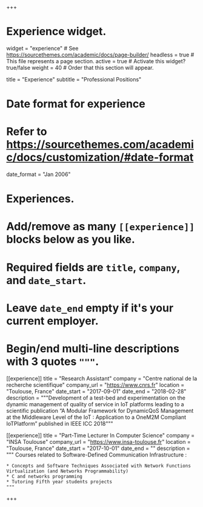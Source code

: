 +++
# Experience widget.
widget = "experience"  # See https://sourcethemes.com/academic/docs/page-builder/
headless = true  # This file represents a page section.
active = true  # Activate this widget? true/false
weight = 40  # Order that this section will appear.

title = "Experience"
subtitle = "Professional Positions"

# Date format for experience
#   Refer to https://sourcethemes.com/academic/docs/customization/#date-format
date_format = "Jan 2006"

# Experiences.
#   Add/remove as many `[[experience]]` blocks below as you like.
#   Required fields are `title`, `company`, and `date_start`.
#   Leave `date_end` empty if it's your current employer.
#   Begin/end multi-line descriptions with 3 quotes `"""`.
[[experience]]
  title = "Research Assistant"
  company = "Centre national de la recherche scientifique"
  company_url = "https://www.cnrs.fr"
  location = "Toulouse, France"
  date_start = "2017-09-01"
  date_end = "2018-02-28"
  description = """Development of a test-bed and experimentation on the dynamic management of quality of service in IoT platforms leading to a scientific publication “A Modular Framework for DynamicQoS Management at the Middleware Level of the IoT : Application to a OneM2M Compliant IoTPlatform” published in IEEE ICC 2018"""

[[experience]]
  title = "Part-Time Lecturer In Computer Science"
  company = "INSA Toulouse"
  company_url = "https://www.insa-toulouse.fr"
  location = "Toulouse, France"
  date_start = "2017-10-01"
  date_end = ""
  description = """
    Courses related to Software-Defined Communication Infrastructure :
    
    * Concepts and Software Techniques Associated with Network Functions Virtualization (and Networks Programmability)
    * C and networks programming
    * Tutoring Fifth year students projects 
    """
+++
